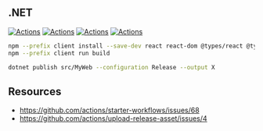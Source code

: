 ## .NET

[![Actions](https://github.com/wk-j/dotnet-actions/workflows/.NET%20%28Upload%29/badge.svg)](https://github.com/wk-j/dotnet-actions/actions)
[![Actions](https://github.com/wk-j/dotnet-actions/workflows/.NET/badge.svg)](https://github.com/wk-j/dotnet-actions/actions)
[![Actions](https://github.com/wk-j/dotnet-actions/workflows/Share/badge.svg)](https://github.com/wk-j/dotnet-actions/actions)
[![Actions](https://github.com/wk-j/dotnet-actions/workflows/Build/badge.svg)](https://github.com/wk-j/dotnet-actions/actions)

```bash
npm --prefix client install --save-dev react react-dom @types/react @types/react-dom parcel-bundler
npm --prefix client run build

dotnet publish src/MyWeb --configuration Release --output X
```

## Resources

- https://github.com/actions/starter-workflows/issues/68
- https://github.com/actions/upload-release-asset/issues/4